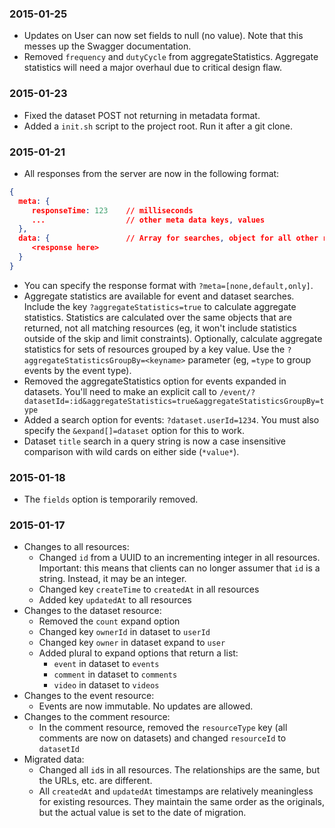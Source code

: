 ### 2015-01-25

- Updates on User can now set fields to null (no value). Note that this messes up the Swagger documentation.
- Removed `frequency` and `dutyCycle` from aggregateStatistics. Aggregate statistics will need a major overhaul due to critical design flaw.

### 2015-01-23

- Fixed the dataset POST not returning in metadata format.
- Added a `init.sh` script to the project root. Run it after a git clone.

### 2015-01-21

- All responses from the server are now in the following format:

```json
{
  meta: {
     responseTime: 123    // milliseconds
     ...                  // other meta data keys, values
  },
  data: {                 // Array for searches, object for all other requests
     <response here>
  }
}
```

- You can specify the response format with `?meta=[none,default,only]`.
- Aggregate statistics are available for event and dataset searches. Include the key `?aggregateStatistics=true` to calculate aggregate statistics. Statistics are calculated over the same objects that are returned, not all matching resources (eg, it won't include statistics outside of the skip and limit constraints). Optionally, calculate aggregate statistics for sets of resources grouped by a key value. Use the `?aggregateStatisticsGroupBy=<keyname>` parameter (eg, `=type` to group events by the event type).
- Removed the aggregateStatistics option for events expanded in datasets. You'll need to make an explicit call to `/event/?datasetId=:id&aggregateStatistics=true&aggregateStatisticsGroupBy=type`
- Added a search option for events: `?dataset.userId=1234`. You must also specify the `&expand[]=dataset` option for this to work.
- Dataset `title` search in a query string is now a case insensitive comparison with wild cards on either side (`*value*`).

### 2015-01-18

- The `fields` option is temporarily removed.

### 2015-01-17

- Changes to all resources:
    - Changed `id` from a UUID to an incrementing integer in all resources. Important: this means that clients can no longer assumer that `id` is a string. Instead, it may be an integer.
    - Changed key `createTime` to `createdAt` in all resources
    - Added key `updatedAt` to all resources
- Changes to the dataset resource:
    - Removed the `count` expand option
    - Changed key `ownerId` in dataset to `userId`
    - Changed key `owner` in dataset expand to `user`
    - Added plural to expand options that return a list:
       - `event` in dataset to `events`
       - `comment` in dataset to `comments`
       - `video` in dataset to `videos`
- Changes to the event resource:
    - Events are now immutable. No updates are allowed.
- Changes to the comment resource:
    - In the comment resource, removed the `resourceType` key (all comments are now on datasets) and changed `resourceId` to `datasetId`
- Migrated data:
     - Changed all `id`s in all resources. The relationships are the same, but the URLs, etc. are different.
     - All `createdAt` and `updatedAt` timestamps are relatively meaningless for existing resources. They maintain the same order as the originals, but the actual value is set to the date of migration.


